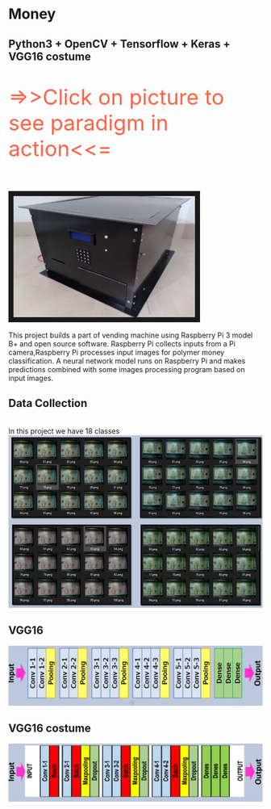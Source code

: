# Money
## Python3 + OpenCV + Tensorflow + Keras + VGG16 costume

<p style="color:Tomato;font-size:300%;">=>>Click on picture to see paradigm in action<<=</p>
</br>
<a href="https://photos.app.goo.gl/SLrNBmP36H1jUeL98
" target="_blank"><img src="./img/moHinh.jpg" width="360" height="240" border="10" /></a>
</br>

This project builds a part of vending machine using Raspberry Pi 3 model B+ and open source software. Raspberry Pi collects inputs from a Pi camera,Raspberry Pi processes input images for polymer money classification. A neural network model runs on Raspberry Pi and makes predictions combined with some images processing program based on input images.


## Data Collection
</br>
In this project we have 18 classes
<img src="./img/data.PNG" width="600">
</br>

## VGG16
<img src="./img/VGG16.PNG" width="600">
</br>

## VGG16 costume
<img src="./img/VGG16Costum.PNG" width="600">


